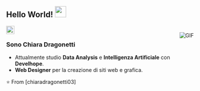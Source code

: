 ## Hello World! <img src="https://raw.githubusercontent.com/iampavangandhi/iampavangandhi/master/gifs/Hi.gif" width="30px"></h2>

<a href="https://www.linkedin.com/in/dragonetti-chiara/">
  <img align="left" alt="Ajay's LinkedIn" width="22px" src="https://cdn.jsdelivr.net/npm/simple-icons@v3/icons/linkedin.svg" />
<br />
<img align="right" alt="GIF" src="https://media1.tenor.com/m/lvLaG5hPCncAAAAC/data-analysis.gif" />
</a>

### Sono Chiara Dragonetti

- Attualmente studio **Data Analysis** e **Intelligenza Artificiale** con **Develhope**.
- **Web Designer** per la creazione di siti web e grafica.

⭐️ From [chiaradragonetti03]

